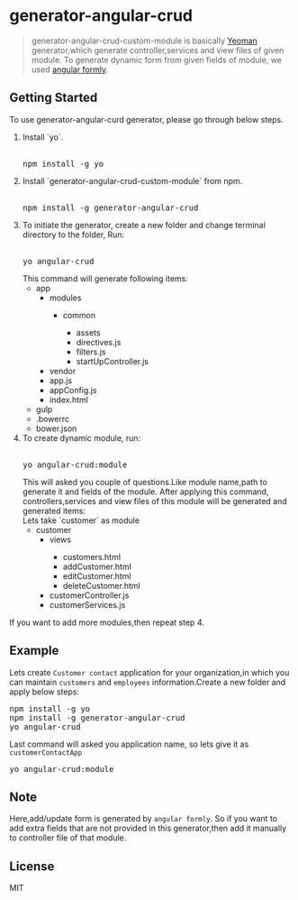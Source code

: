 # generator-angular-crud

> generator-angular-crud-custom-module is basically [Yeoman](http://yeoman.io) generator,which generate controller,services and view files of given module. To generate dynamic form from given fields of module, we used [angular formly](http://docs.angular-formly.com/).

## Getting Started

To use generator-angular-curd generator, please go through below steps.
<ol>
    <li> Install `yo`.
        <br><br>
        <pre>npm install -g yo</pre>
        </li>
    <li> Install `generator-angular-crud-custom-module` from npm.
        <br><br>
        <pre>npm install -g generator-angular-crud</pre>
        </li>
    <li> To initiate the generator, create a new folder and change terminal directory to the folder, Run:
        <br><br>
        <pre>yo angular-crud</pre>
        This command will generate following items:
        <ul>
            <li>app
                <ul>
                    <li>modules</li>
                    <ul>
                        <li>common</li>
                         <ul>
                            <li>assets</li>
                            <li>directives.js</li>
                            <li>filters.js</li>
                            <li>startUpController.js</li>
                         </ul>
                    </ul>
                    <li>vendor</li>
                    <li>app.js</li>
                    <li>appConfig.js</li>
                    <li>index.html</li>
                </ul>
            </li>
            <li>gulp</li>
            <li>.bowerrc</li>
            <li>bower.json</li>
        </ul>
        </li>
    <li> To create dynamic module, run:
        <br><br>
        <pre>yo angular-crud:module</pre>
        This will asked you couple of questions.Like module name,path to generate it and fields of the module. After applying this command, controllers,services and view files of this module will be generated and generated items:
        <br>Lets take `customer` as module
        <ul>
            <li>customer
                <ul>
                    <li>views</li>
                    <ul>
                        <li>customers.html</li>
                        <li>addCustomer.html</li>
                        <li>editCustomer.html</li>
                        <li>deleteCustomer.html</li>
                    </ul>
                    <li>customerController.js</li>
                    <li>customerServices.js</li>
                </ul>
            </li>
        </ul>
    </li>
</ol>
If you want to add more modules,then repeat step 4.

## Example

Lets create `Customer contact` application for your organization,in which you can maintain `customers` and `employees` information.Create a new folder and apply below steps:

<pre>
npm install -g yo
npm install -g generator-angular-crud
yo angular-crud
</pre>
Last command will asked you application name, so lets give it as `customerContactApp`
<pre>
yo angular-crud:module
</pre>

## Note

Here,add/update form is generated by `angular formly`. So if you want to add extra fields that are not provided in this generator,then add it manually to controller file of that module.
## License

MIT
